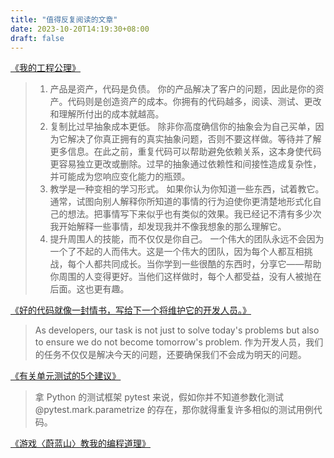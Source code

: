 ```yaml
---
title: "值得反复阅读的文章"
date: 2023-10-20T14:19:30+08:00
draft: false
---
```



[《我的工程公理》](https://martinrue.com/my-engineering-axioms/)

> 1. 产品是资产，代码是负债。
你的产品解决了客户的问题，因此是你的资产。代码则是创造资产的成本。你拥有的代码越多，阅读、测试、更改和理解所付出的成本就越高。
>2. 复制比过早抽象成本更低。
除非你高度确信你的抽象会为自己买单，因为它解决了你真正拥有的真实抽象问题，否则不要这样做。等待并了解更多信息。在此之前，重复代码可以帮助避免依赖关系，这本身使代码更容易独立更改或删除。过早的抽象通过依赖性和间接性造成复杂性，并可能成为您响应变化能力的瓶颈。  
> 3.  教学是一种变相的学习形式。
如果你认为你知道一些东西，试着教它。通常，试图向别人解释你所知道的事情的行为迫使你更清楚地形式化自己的想法。把事情写下来似乎也有类似的效果。我已经记不清有多少次我开始解释一些事情，却发现我并不像我想象的那么理解它。
> 4. 提升周围人的技能，而不仅仅是你自己。
一个伟大的团队永远不会因为一个了不起的人而伟大。这是一个伟大的团队，因为每个人都互相挑战，每个人都共同成长。当你学到一些很酷的东西时，分享它——帮助你周围的人变得更好。当他们这样做时，每个人都受益，没有人被抛在后面。这也更有趣。

[《好的代码就像一封情书，写给下一个将维护它的开发人员。》](https://addyosmani.com/blog/good-code/)

> As developers, our task is not just to solve today's problems but also to ensure we do not become tomorrow's problem.
> 作为开发人员，我们的任务不仅仅是解决今天的问题，还要确保我们不会成为明天的问题。

[《有关单元测试的5个建议》](https://www.piglei.com/articles/5-tips-on-unit-testing/)

> 拿 Python 的测试框架 pytest 来说，假如你并不知道参数化测试 @pytest.mark.parametrize 的存在，那你就得重复许多相似的测试用例代码。

[《游戏〈蔚蓝山〉教我的编程道理》](https://www.piglei.com/articles/what-celeste-teaches-me-about-programming/)